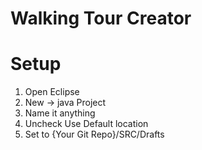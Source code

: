 # Walking Tour Creator

Setup
=====

1. Open Eclipse
2. New -> java Project
3. Name it anything
4. Uncheck Use Default location
5. Set to {Your Git Repo}/SRC/Drafts

